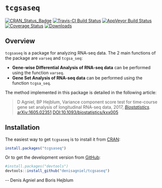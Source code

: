 
<!-- README.md is generated from README.Rmd. Please edit that file -->
`tcgsaseq`
==========

[![CRAN\_Status\_Badge](http://www.r-pkg.org/badges/version/tcgsaseq)](https://cran.r-project.org/package=tcgsaseq) [![Travis-CI Build Status](https://travis-ci.org/denisagniel/tcgsaseq.svg?branch=master)](https://travis-ci.org/denisagniel/tcgsaseq) [![AppVeyor Build Status](https://ci.appveyor.com/api/projects/status/github/denisagniel/tcgsaseq?branch=master&svg=true)](https://ci.appveyor.com/project/denisagniel/tcgsaseq) [![Coverage Status](https://img.shields.io/codecov/c/github/denisagniel/tcgsaseq/master.svg)](https://codecov.io/github/denisagniel/tcgsaseq?branch=master) [![Downloads](https://cranlogs.r-pkg.org/badges/tcgsaseq?color=blue)](https://www.r-pkg.org/pkg/tcgsaseq)

Overview
--------

`tcgsaseq` is a package for analyzing RNA-seq data. The 2 main functions of the package are `varseq` and `tcgsa_seq`:

-   **Gene-wise Differential Analysis of RNA-seq data** can be performed using the function `varseq`.
-   **Gene Set Analysis of RNA-seq data** can be performed using the function `tcgsa_seq`.

The method implemented in this package is detailed in the following article:

> D Agniel, BP Hejblum, Variance component score test for time-course gene set analysis of longitudinal RNA-seq data, 2017, [*Biostatistics*](https://doi.org/10.1093/biostatistics/kxx005). [arXiv:1605.02351](https://arxiv.org/abs/1605.02351v4) [DOI:10.1093/biostatistics/kxx005](https://doi.org/10.1093/biostatistics/kxx005)

Installation
------------

The easiest way to get `tcgsaseq` is to install it from [CRAN](https://cran.r-project.org/package=tcgsaseq):

``` r
install.packages("tcgsaseq")
```

Or to get the development version from [GitHub](https://github.com/denisagniel/tcgsaseq):

``` r
#install.packages("devtools")
devtools::install_github("denisagniel/tcgsaseq")
```

-- Denis Agniel and Boris Hejblum

